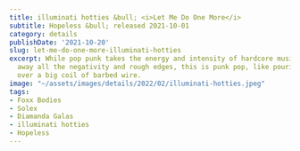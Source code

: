 ```yaml
---
title: illuminati hotties &bull; <i>Let Me Do One More</i>
subtitle: Hopeless &bull; released 2021-10-01
category: details
publishDate: '2021-10-20'
slug: let-me-do-one-more-illuminati-hotties
excerpt: While pop punk takes the energy and intensity of hardcore music and strips
  away all the negativity and rough edges, this is punk pop, like pouring maple syrup
  over a big coil of barbed wire.
image: "~/assets/images/details/2022/02/illuminati-hotties.jpeg"
tags:
- Foxx Bodies
- Solex
- Diamanda Galas
- illuminati hotties
- Hopeless
---
```


